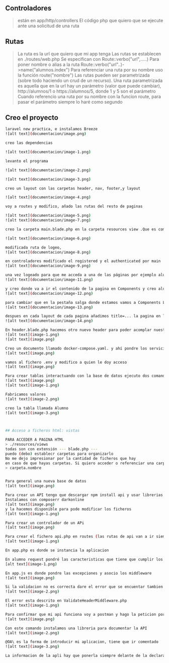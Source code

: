 
## Controladores
> están en app/http/controllers
> El código php que quiero que se ejecute ante una solicitud de una ruta

## Rutas
> La ruta es la url que quiero que mi app tenga
> Las rutas se establecen en ./routes/web.php
> Se especifican con Route::verbo("url",.....)
> Para poner nombre o alias a la ruta  Route::verbo("url"..)->name("alumnos.index")
> Para referenciar una ruta por su nombre uso la función route("nombre")
> Las rutas pueden ser parametrizada (sobre todo haciendo un crud de un recurso).
> Una ruta parametrizada es aquella que en la url hay un parámetro (valor que puede cambiar),
http://alumnos/1 o https://alumnos/5, donde 1 y 5 son el parámetro
> Cuando referencio una ruta por su nombre con la funcion route, para pasar el parámetro siempre lo haré
como segundo

## Creo el proyecto

```bash
laravel new practica, e instalamos Breeze
![alt text](documentacion/image.png)

creo las dependencias

![alt text](documentacion/image-1.png)

levanto el programa

![alt text](documentacion/image-2.png)

![alt text](documentacion/image-3.png)

creo un layout con las carpetas header, nav, footer,y layout

![alt text](documentacion/image-4.png)

voy a routes y modifico, añado las rutas del resto de paginas

![alt text](documentacion/image-5.png)
![alt text](documentacion/image-7.png)

creo la carpeta main.blade.php en la carpeta resources view .Que es como la plantilla base de mi proyecto. cambio lo que había por <x-layout.layout> que indica que se esta utilizando un componente dentro del directorio layout.blade.php.

![alt text](documentacion/image-6.png)

modificada ruta de logeo, 
![alt text](documentacion/image-8.png)

en controladores modificado el registered y el authenticated por main
![alt text](documentacion/image-9.png)

una vez logeado para que me acceda a una de las páginas por ejemplo alumno voy a Controllers - Auth y creo AlumnoController.php
![alt text](documentacion/image-11.png)

y creo donde va a ir el contenido de la pagina en Components y creo alumno.blade.php
![alt text](documentacion/image-12.png)

para cambiar que en la pestaña salga donde estamos vamos a Components Layout y poner una variable para indicar donde tiene que apuntar
![alt text](documentacion/image-13.png)

despues en cada layout de cada pagina añadimos title=... la pagina en la que estemos
![alt text](documentacion/image-14.png)

En header.blade.php hacemos otro nuevo header para poder acomplar nuestra pagina en modo responsive y ahí colocamos un input establezco un checked que lo asocio a la clase peer y un div, para poder conseguir el menu hamburguesa
![alt text](image-1.png)
![alt text](image.png)

Creo un documento llamado docker-compose.yaml. y ahí pondre los servicios que quiero
![alt text](image.png)

vamos al fichero .env y modifico a quien le doy acceso
![alt text](image.png)

Para crear tablas interactuando con la base de datos ejecuto dos comandos
![alt text](image.png)
![alt text](image-1.png)

Fabricamos valores
![alt text](image-2.png)

creo la tabla llamada Alumno
![alt text](image-3.png)



## Acceso a ficheros html: vistas

PARA ACCEDER A PAGINA HTML
> ./resources/views
todas son con extensión --- blade.php ---
puedo (debo) establecr carpetas para organizarlo
No me dejo impresionar por la cantidad de ficheros que hay
en caso de que hayas carpetas. Si quiero acceder o referenciar una carpeta
> carpeta.nombre


Para general una nueva base de datos
![alt text](image.png)

Para crear un API tengo que descargar npm install api y usar librerias 
Instalamos con composerr darkonline
![alt text](image.png)
y la hacemos disponible para pode modificar los ficheros 
![alt text](image-1.png)

Para crear un controlador de un APi
![alt text](image.png)

Para crear el fichero api.php en routes (las rutas de api van a ir siempre con api.... y el nombre)
![alt text](image-1.png)

En app.php es donde se instancia la aplicacion

En alumno request pondré las caracteristicas que tiene que cumplir los campos para poder acceder a nuestra API
[alt text](image-1.png)

En app.js es donde pondre las excepciones y asocio los middleware
![alt text](image.png)

Si la validacion no es correcta dare el error que se encuentar tambien en app.php
![alt text](image-2.png)

El error esta descrito en ValidateHeaderMiddleware.php
![alt text](image-1.png)

Para confirmar que mi api funciona voy a postman y hago la peticion por get. me devolvera la lista de alumnos 
![alt text](image.png)

Con este comando instalamos una libreria para documentar la API
![alt text](image-2.png)

@OA\ es la forma de introducir mi aplicacion, tiene que ir comentado 
![alt text](image-3.png)

La informacion de la apli hay que ponerla siempre delante de la declaración


